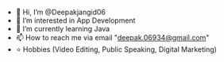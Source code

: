- 👋 Hi, I’m @Deepakjangid06
- 👀 I’m interested in App Development
- 🌱 I’m currently learning Java
- 📫 How to reach me via email "deepak.06934@gmail.com"
- ⭐ Hobbies (Video Editing, Public Speaking, Digital Marketing) 

<!---
Deepakjangid06/Deepakjangid06 is a ✨ special ✨ repository because its `README.md` (this file) appears on your GitHub profile.
You can click the Preview link to take a look at your changes.
--->
